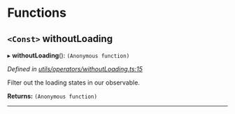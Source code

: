 

# Functions

<a id="withoutloading"></a>

## `<Const>` withoutLoading

▸ **withoutLoading**(): `(Anonymous function)`

*Defined in [utils/operators/withoutLoading.ts:15](https://github.com/paritytech/js-libs/blob/4893e97/packages/light.js/src/utils/operators/withoutLoading.ts#L15)*

Filter out the loading states in our observable.

**Returns:** `(Anonymous function)`

___

